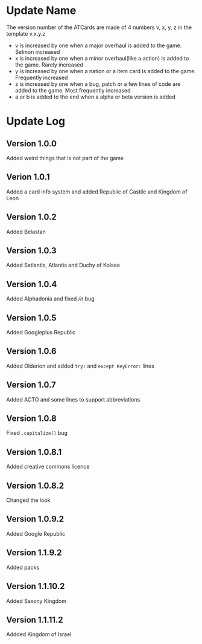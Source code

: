 # Update Name
The version number of the ATCards are made of 4 numbers v, x, y, z in the template v.x.y.z
* v is increased by one when a major overhaul is added to the game. Selmon increased
* x is increased by one when a minor overhaul(like a action) is added to the game. Rarely increased
* y is increased by one when a nation or a item card is added to the game. Frequently increased
* z is increased by one when a bug, patch or a few lines of code are added to the game. Most frequently increased
* a or b is added to the end when a alpha or beta version is added
# Update Log
## Version 1.0.0
Added weird things that is not part of the game
## Verion 1.0.1
Added a card info system and added Republic of Castile and Kingdom of Leon
## Version 1.0.2
Added Belastan
## Version 1.0.3
Added Satlantis, Atlantis and Duchy of Kolsea
## Version 1.0.4
Added Alphadonia and fixed */n* bug
## Version 1.0.5
Added Googleplus Republic
## Version 1.0.6
Added Olderion and added `try:` and `except KeyError:` lines
## Version 1.0.7
Added ACTO and some lines to support abbreviations
## Version 1.0.8
Fixed `.capitalize()` bug
## Version 1.0.8.1
Added creative commons licence
## Version 1.0.8.2
Changed the look
## Version 1.0.9.2
Added Google Republic
## Version 1.1.9.2
Added packs
## Version 1.1.10.2
Added Saxony Kingdom
## Version 1.1.11.2
Addded Kingdom of Israel
